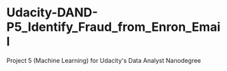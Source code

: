 # Udacity-DAND-P5_Identify_Fraud_from_Enron_Email
Project 5 (Machine Learning) for Udacity's Data Analyst Nanodegree
